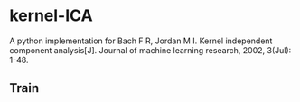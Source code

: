 # kernel-ICA
A python implementation for Bach F R, Jordan M I. Kernel independent component analysis[J]. Journal of machine learning research, 2002, 3(Jul): 1-48.
## Train
